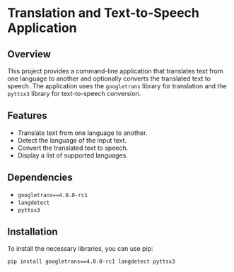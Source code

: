 # Translation and Text-to-Speech Application

## Overview

This project provides a command-line application that translates text from one language to another and optionally converts the translated text to speech. The application uses the `googletrans` library for translation and the `pyttsx3` library for text-to-speech conversion.

## Features

- Translate text from one language to another.
- Detect the language of the input text.
- Convert the translated text to speech.
- Display a list of supported languages.

## Dependencies

- `googletrans==4.0.0-rc1`
- `langdetect`
- `pyttsx3`

## Installation

To install the necessary libraries, you can use pip:

```bash
pip install googletrans==4.0.0-rc1 langdetect pyttsx3

